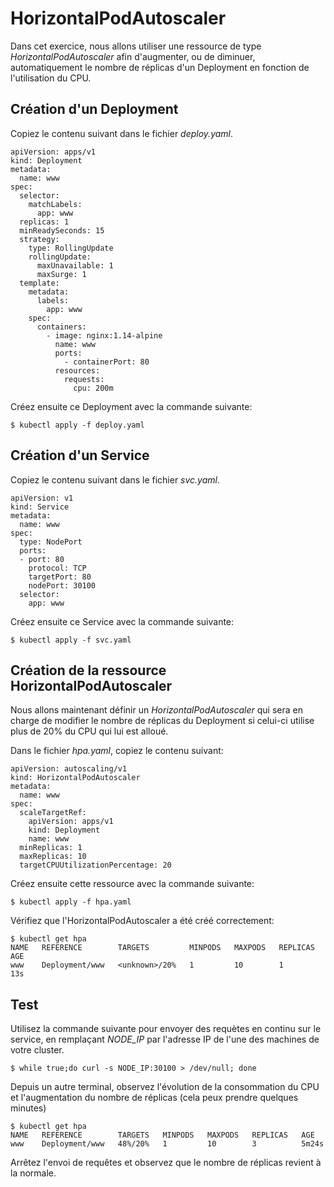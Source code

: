 # HorizontalPodAutoscaler

Dans cet exercice, nous allons utiliser une ressource de type *HorizontalPodAutoscaler* afin d'augmenter, ou de diminuer, automatiquement le nombre de réplicas d'un Deployment en fonction de l'utilisation du CPU.

## Création d'un Deployment

Copiez le contenu suivant dans le fichier *deploy.yaml*.

```
apiVersion: apps/v1
kind: Deployment
metadata:
  name: www
spec:
  selector:
    matchLabels:
      app: www
  replicas: 1
  minReadySeconds: 15
  strategy:
    type: RollingUpdate
    rollingUpdate:
      maxUnavailable: 1
      maxSurge: 1
  template:
    metadata:
      labels:
        app: www
    spec:
      containers:
        - image: nginx:1.14-alpine
          name: www
          ports:
            - containerPort: 80
          resources:
            requests:
              cpu: 200m
```

Créez ensuite ce Deployment avec la commande suivante:

```
$ kubectl apply -f deploy.yaml
```

## Création d'un Service

Copiez le contenu suivant dans le fichier *svc.yaml*.

```
apiVersion: v1
kind: Service
metadata:
  name: www
spec:
  type: NodePort
  ports:
  - port: 80
    protocol: TCP
    targetPort: 80
    nodePort: 30100
  selector:
    app: www
```

Créez ensuite ce Service avec la commande suivante:

```
$ kubectl apply -f svc.yaml
```

## Création de la ressource HorizontalPodAutoscaler

Nous allons maintenant définir un *HorizontalPodAutoscaler* qui sera en charge de modifier le nombre de réplicas du Deployment si celui-ci utilise plus de 20% du CPU qui lui est alloué.

Dans le fichier *hpa.yaml*, copiez le contenu suivant:

```
apiVersion: autoscaling/v1
kind: HorizontalPodAutoscaler
metadata:
  name: www
spec:
  scaleTargetRef:
    apiVersion: apps/v1
    kind: Deployment
    name: www
  minReplicas: 1
  maxReplicas: 10
  targetCPUUtilizationPercentage: 20
```


Créez ensuite cette ressource avec la commande suivante:

```
$ kubectl apply -f hpa.yaml
```

Vérifiez que l'HorizontalPodAutoscaler a été créé correctement:

```
$ kubectl get hpa
NAME   REFERENCE        TARGETS         MINPODS   MAXPODS   REPLICAS   AGE
www    Deployment/www   <unknown>/20%   1         10        1          13s
```

## Test

Utilisez la commande suivante pour envoyer des requètes en continu sur le service, en remplaçant *NODE_IP* par l'adresse IP de l'une des machines de votre cluster.

```
$ while true;do curl -s NODE_IP:30100 > /dev/null; done
```

Depuis un autre terminal, observez l'évolution de la consommation du CPU et l'augmentation du nombre de réplicas (cela peux prendre quelques minutes)

```
$ kubectl get hpa
NAME   REFERENCE        TARGETS   MINPODS   MAXPODS   REPLICAS   AGE
www    Deployment/www   48%/20%   1         10        3          5m24s
```

Arrêtez l'envoi de requêtes et observez que le nombre de réplicas revient à la normale.
